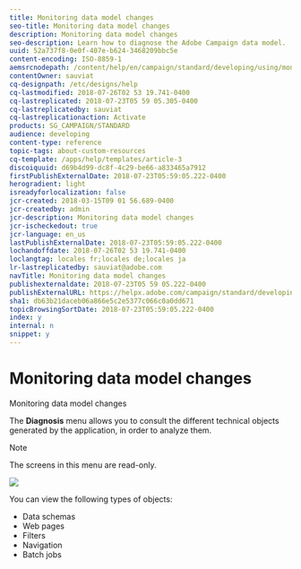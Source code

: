 ```yaml
---
title: Monitoring data model changes
seo-title: Monitoring data model changes
description: Monitoring data model changes
seo-description: Learn how to diagnose the Adobe Campaign data model.
uuid: 52a737f8-0e0f-407e-b624-3468209bbc5e
content-encoding: ISO-8859-1
aemsrcnodepath: /content/help/en/campaign/standard/developing/using/monitoring-data-model-changes
contentOwner: sauviat
cq-designpath: /etc/designs/help
cq-lastmodified: 2018-07-26T02 53 19.741-0400
cq-lastreplicated: 2018-07-23T05 59 05.305-0400
cq-lastreplicatedby: sauviat
cq-lastreplicationaction: Activate
products: SG_CAMPAIGN/STANDARD
audience: developing
content-type: reference
topic-tags: about-custom-resources
cq-template: /apps/help/templates/article-3
discoiquuid: d69b4d99-dc8f-4c29-be66-a833465a7912
firstPublishExternalDate: 2018-07-23T05:59:05.222-0400
herogradient: light
isreadyforlocalization: false
jcr-created: 2018-03-15T09 01 56.689-0400
jcr-createdby: admin
jcr-description: Monitoring data model changes
jcr-ischeckedout: true
jcr-language: en_us
lastPublishExternalDate: 2018-07-23T05:59:05.222-0400
lochandoffdate: 2018-07-26T02 53 19.741-0400
loclangtag: locales fr;locales de;locales ja
lr-lastreplicatedby: sauviat@adobe.com
navTitle: Monitoring data model changes
publishexternaldate: 2018-07-23T05 59 05.222-0400
publishExternalURL: https://helpx.adobe.com/campaign/standard/developing/using/monitoring-data-model-changes.html
sha1: db63b21daceb06a866e5c2e5377c066c0a0dd671
topicBrowsingSortDate: 2018-07-23T05:59:05.222-0400
index: y
internal: n
snippet: y
---
```


# Monitoring data model changes

Monitoring data model changes

The **Diagnosis** menu allows you to consult the different technical objects generated by the application, in order to analyze them.

>[!NOTE]
>
>The screens in this menu are read-only.

![](assets/diagnostic.png)

You can view the following types of objects:

* Data schemas
* Web pages
* Filters
* Navigation
* Batch jobs

